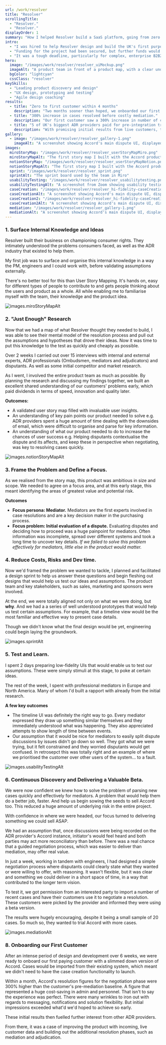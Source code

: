 ```yaml
---
url: /work/resolver
title: "Resolver"
scrollingTitle:
  - "Resolver."
  - "Resolver."
displayOrder: 1
summary: "How I helped Resolver build a SaaS platform, going from zero to first customer in 18 weeks."
intro:
  - "I was hired to help Resolver design and build the UK's first purpose-built Online Dispute Resolution (ODR) platform Accord. Accord's vision was to make the emotionally charged, time-consuming and complex process of dispute resolution easier, more effective and cheaper for everyone involved."
  - "Funding for the project had been secured, but further funds would be dependant on whether concrete customer interest could be attracted, defined by payments for trials, within the next 6 months."
  - "It was a tough deadline, particularly for complex, enterprise B2B2C software. By using a user-centric approach to discovery and design however, we were quickly able to pinpoint the biggest pain-points customers had and find compelling solutions we thought we could deliver quickly. The result was not only concrete interest, but a paying customer in just 4 months."
hero:
  image: "/images/work/resolver/resolver_uiMockup.png"
  imageAlt: "A product team in front of a product map, with a clear understanding of their role and objectives"
  bgColor: "lightcyan"
  cssClass: "resolver"
keySkills:
  - "Leading product discovery and design"
  - "UX design, prototyping and testing"
  - "Agile design coaching"
results:
  - title: "Zero to first customer within 4 months"
    description: "Two months sooner than hoped, we onboarded our first paying customer thanks to a compelling negotiation phase that would mean significantly reduced costs."
  - title: "300% increase in cases resolved before costly mediation."
    description: "Our first customer saw a 300% increase in number of cases resolved before mediation, thanks to Accord's messaging and focused negotiation flows."
  - title: "5 of UK's biggest ADR providers paid for pre-integration trials"
    description: "With promising initial results from live customers, the sales team secured interest from some of the UK's largest Ombudsmen services, with 5 commiting to  paid trials."
gallery:
  - image: "/images/work/resolver/resolver_gallery-1.png"
    imageAlt: "A screenshot showing Accord's main dispute UI, displayed on a MacBook Pro"
images:
  miroStoryMap: "/images/work/resolver/resolver_userStoryMapMiro.png"
  miroStoryMapAlt: "The first story map I built with the Accord product team"
  notionStoryMap: "/images/work/resolver/resolver_userStoryMapNotion.png"
  notionStoryMapAlt: "The first story map I built with the Accord product team"
  sprint: "/images/work/resolver/resolver_sprint.png"
  sprintAlt: "The sprint board used by the team in Miro"
  usabilityTesting: "/images/work/resolver/resolver_usabilitytesting.png"
  usabilityTestingAlt: "A screenshot from Zoom showing usability testing of a low-fidelity design mockup"
  caseCreation: "/images/work/resolver/resolver_hi-fidelity-caseCreation.png"
  caseCreationAlt: "A screenshot showing Accord's main dispute UI, displayed on a MacBook Pro"
  caseCreation2: "/images/work/resolver/resolver_hi-fidelity-caseCreation2.png"
  caseCreation2Alt: "A screenshot showing Accord's main dispute UI, displayed on a MacBook Pro"
  mediation: "/images/work/resolver/resolver_gallery-1.png"
  mediationAlt: "A screenshot showing Accord's main dispute UI, displayed on a MacBook Pro"
---
```


<h3>1. Surface Internal Knowledge and Ideas</h3>

Resolver built their business on championing consumer rights. They intimately understood the problems consumers faced, as well as the ADR industry that existed to help them.

My first job was to surface and organise this internal knowledge in a way the PM, engineers and I could work with, before validating assumptions externally.

There's no better tool for this than User Story Mapping. It's hands on, easy for different types of people to contribute to and gets people thinking about the users and product as a whole. All while enabling me to familiarise myself with the team, their knowledge and the product idea.

<img src="{{ images.miroStoryMap }}" alt="images.miroStoryMapAlt">

<h3>2. "Just Enough" Research</h3>

Now that we had a map of what Resolver thought they needed to build, I was able to see their mental model of the resolution process and pull out the assumptions and hypotheses that drove their ideas. Now it was time to put this knowledge to the test as quickly and cheaply as possible.

Over 2 weeks I carried out over 15 interviews with internal and external experts, ADR professionals (Ombudsmen, mediators and adjudicators) and disputants. As well as some initial competitor and market research.

As I went, I involved the entire product team as much as possible. By planning the research and discussing my findings together, we built an excellent shared understanding of our customers' problems early, which paid dividends in terms of speed, innovation and quality later.

<strong>Outcomes:</strong>

<ul>
<li>A validated user story map filled with invaluable user insights.</li>
<li>An understanding of key pain points our product needed to solve e.g. ADR providers spent a huge amount of time dealing with the downsides of email, which were difficult to organise and parse for key information.</li>
<li>An understanding of what our product needed to do to increase the chances of user success e.g. Helping disputants contextualise the dispute and its affects, and keep these in perspective when negotiating, was key to resolving cases quickly.</li>
</ul>

<img src="{{ images.notionStoryMap }}" alt="images.notionStoryMapAlt">

<h3>3. Frame the Problem and Define a Focus.</h3>

As we realised from the story map, this product was ambitious in size and scope. We needed to agree on a focus area, and at this early stage, this meant identifying the areas of greatest value and potential risk.

<strong>Outcomes</strong>

<ul>
<li><strong>Focus persona: Mediator.</strong> Mediators are the first experts involved in case resolutions and are a key decision maker in the purchasing process.</li>
<li><strong>Focus problem: Initial evaluation of a dispute.</strong> Evaluating disputes and deciding how to proceed was a huge painpoint for mediators. Often information was incomplete, spread over different systems and took a long time to uncover key details. <em>If we failed to solve this problem effectively for mediators, little else in the product would matter.</em></li>
</ul>

<h3>4. Reduce Costs, Risks and Dev time.</h3>

Now we'd framed the problem we wanted to tackle, I planned and facilitated a design sprint to help us answer these questions and begin fleshing out designs that would help us test our ideas and assumptions. The product team and key stakeholders, such as sales, marketing and sponsors were involved.

At the end, we were totally aligned not only on what we were doing, but <strong>why</strong>. And we had a a series of well understood prototypes that would help us test certain assumptions. For example, that a timeline view would be the most familiar and effective way to present case details.

Though we didn't know what the final design would be yet, engineering could begin laying the groundwork.

<img src="{{ images.sprint }}" alt="images.sprintAlt">

<h3>5. Test and Learn.</h3>

I spent 2 days preparing low-fidelity UIs that would enable us to test our assumptions. These were simply stimuli at this stage, to poke at certain ideas.

The rest of the week, I spent with professional mediators in Europe and North America. Many of whom I'd built a rapport with already from the initial research.

<strong>A few key outcomes</strong>

<ul>
<li>The timeline UI was definitely the right way to go. Every mediator expressed they draw up something similar themselves and they immediately understood what was happening. They also appreciated attempts to show length of time between events.</li>
<li>Our assumption that it would be nice for mediators to easily split dispute discussions by issues didn't go down so well. They got what we were trying, but it felt constrained and they worried disputants would get confused. In retrosepct this was totally right and an example of where we prioritised the customer over other users of the system... to a fault.</li>
</ul>

<img src="{{ images.usabilityTesting }}" alt="images.usabilityTestingAlt">

<h3>6. Continuous Discovery and Delivering a Valuable Beta.</h3>

We were now confident we knew how to solve the problem of parsing new cases quickly and effectively for mediators. A problem that would help them do a better job, faster. And help us begin sowing the seeds to sell Accord too. This reduced a huge amount of underlying risk in the entire project.

With confidence in where we were headed, our focus turned to delivering something we could sell ASAP.

We had an assumption that, once discussions were being recorded on the ADR provider's Accord instance, initiator's would feel heard and both parties may act more reconciliatory than before. There was a real chance that a guided negotiation process, which was easier to deliver than mediation, may offer real value.

In just a week, working in tandem with engineers, I had designed a simple negotiation process where disputants could clearly state what they wanted or were willing to offer, with reasoning. It wasn't flexible, but it was clear and something we could deliver in a short space of time, in a way that contributed to the longer term vision.

To test it, we got permission from an interested party to import a number of recent cases and have their customers use it to negotiate a resolution. These customers were picked by the provider and informed they were using a beta version.

The results were hugely encouraging, despite it being a small sample of 20 cases. So much so, they wanted to trial Accord with more cases.

<img src="{{ images.mediation }}" alt="images.mediationAlt">

<h3>8. Onboarding our First Customer</h3>

After an intense period of design and development over 6 weeks, we were ready to onboard our first paying customer with a slimmed down version of Accord. Cases would be imported from their existing system, which meant we didn't need to have the case creation functionality to launch.

Within a month, Accord's resolution figures for the negotiation phase were 300% higher than the customer's pre-mediation baseline. A figure that represented a huge cost-saving in admin and personnel. That isn't to say the experience was perfect. There were many wrinkles to iron out with regards to messaging, notifications and solution flexibility. But initial impressions exceeded what'd we'd hoped to achieve so early.

These initial results then fuelled further interest from other ADR providers.

From there, it was a case of improving the product with incoming, live customer data and building out the additional resolution phases, such as mediation and adjudication.
